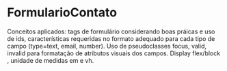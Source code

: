 # FormularioContato
Conceitos aplicados: tags de formulário considerando boas práicas e uso de  ids, características requeridas no formato adequado para cada tipo de campo (type=text, email, number). Uso de pseudoclasses focus, valid, invalid para formatação de atributos visuais dos campos. Display flex/block , unidade de medidas em e vh. 

